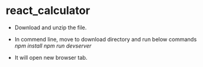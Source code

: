 # react_calculator

- Download and unzip the file. 

- In commend line, move to download directory and run below commands 
*npm install*
*npm run devserver*

- It will open new browser tab. 

